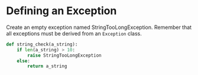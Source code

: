 # Defining an Exception

Create an empty exception named StringTooLongException. Remember that all exceptions must be derived from an `Exception` class.

```python
def string_check(a_string):
    if len(a_string) > 10:
        raise StringTooLongException
    else:
        return a_string
```